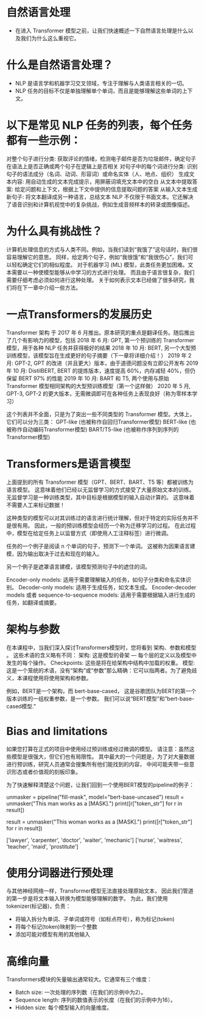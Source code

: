 # 自然语言处理
- 在进入 Transformer 模型之前，让我们快速概述一下自然语言处理是什么以及我们为什么这么重视它。

# 什么是自然语言处理？
- NLP 是语言学和机器学习交叉领域，专注于理解与人类语言相关的一切。 
- NLP 任务的目标不仅是单独理解单个单词，而且是能够理解这些单词的上下文。

# 以下是常见 NLP 任务的列表，每个任务都有一些示例：
对整个句子进行分类: 获取评论的情绪，检测电子邮件是否为垃圾邮件，确定句子在语法上是否正确或两个句子在逻辑上是否相关
对句子中的每个词进行分类: 识别句子的语法成分（名词、动词、形容词）或命名实体（人、地点、组织）
生成文本内容: 用自动生成的文本完成提示，用屏蔽词填充文本中的空白
从文本中提取答案: 给定问题和上下文，根据上下文中提供的信息提取问题的答案
从输入文本生成新句子: 将文本翻译成另一种语言，总结文本
NLP 不仅限于书面文本。它还解决了语音识别和计算机视觉中的复杂挑战，例如生成音频样本的转录或图像描述。

# 为什么具有挑战性？
计算机处理信息的方式与人类不同。例如，当我们读到“我饿了”这句话时，我们很容易理解它的意思。
同样，给定两个句子，例如“我很饿”和“我很伤心”，我们可以轻松确定它们的相似程度。
对于机器学习 (ML) 模型，此类任务更加困难。文本需要以一种使模型能够从中学习的方式进行处理。
而且由于语言很复杂，我们需要仔细考虑必须如何进行这种处理。
关于如何表示文本已经做了很多研究，我们将在下一章中介绍一些方法。

# 一点Transformers的发展历史
Transformer 架构 于 2017 年 6 月推出。原本研究的重点是翻译任务。随后推出了几个有影响力的模型，包括
2018 年 6 月: GPT, 第一个预训练的 Transformer 模型，用于各种 NLP 任务并获得极好的结果
2018 年 10 月: BERT, 另一个大型预训练模型，该模型旨在生成更好的句子摘要（下一章将详细介绍！）
2019 年 2 月: GPT-2, GPT 的改进（并且更大）版本，由于道德问题没有立即公开发布
2019 年 10 月: DistilBERT, BERT 的提炼版本，速度提高 60%，内存减轻 40%，但仍保留 BERT 97% 的性能
2019 年 10 月: BART 和 T5, 两个使用与原始 Transformer 模型相同架构的大型预训练模型（第一个这样做）
2020 年 5 月, GPT-3, GPT-2 的更大版本，无需微调即可在各种任务上表现良好（称为零样本学习）

这个列表并不全面，只是为了突出一些不同类型的 Transformer 模型。大体上，它们可以分为三类：
GPT-like (也被称作自回归Transformer模型)
BERT-like (也被称作自动编码Transformer模型)
BART/T5-like (也被称作序列到序列的 Transformer模型)

# Transformers是语言模型
上面提到的所有 Transformer 模型（GPT、BERT、BART、T5 等）都被训练为语言模型。
这意味着他们已经以无监督学习的方式接受了大量原始文本的训练。
无监督学习是一种训练类型，其中目标是根据模型的输入自动计算的。
这意味着不需要人工来标记数据！

这种类型的模型可以对其训练过的语言进行统计理解，但对于特定的实际任务并不是很有用。
因此，一般的预训练模型会经历一个称为迁移学习的过程。
在此过程中，模型在给定任务上以监督方式（即使用人工注释标签）进行微调。

任务的一个例子是阅读 n 个单词的句子，预测下一个单词。
这被称为因果语言建模，因为输出取决于过去和现在的输入。

另一个例子是遮罩语言建模，该模型预测句子中的遮住的词。

Encoder-only models: 适用于需要理解输入的任务，如句子分类和命名实体识别。
Decoder-only models: 适用于生成任务，如文本生成。
Encoder-decoder models 或者 sequence-to-sequence models: 适用于需要根据输入进行生成的任务，如翻译或摘要。

# 架构与参数
在本课程中，当我们深入探讨Transformers模型时，您将看到 架构、参数和模型 。 这些术语的含义略有不同：
架构: 这是模型的骨架 — 每个层的定义以及模型中发生的每个操作。
Checkpoints: 这些是将在给架构中结构中加载的权重。
模型: 这是一个笼统的术语，没有“架构”或“参数”那么精确：它可以指两者。为了避免歧义，本课程使用将使用架构和参数。

例如，BERT是一个架构，而 bert-base-cased， 这是谷歌团队为BERT的第一个版本训练的一组权重参数，是一个参数。
我们可以说“BERT模型”和”bert-base-cased模型.”

# Bias and limitations
如果您打算在正式的项目中使用经过预训练或经过微调的模型。
请注意：虽然这些模型是很强大，但它们也有局限性。
其中最大的一个问题是，为了对大量数据进行预训练，研究人员通常会搜集所有他们能找到的内容，
中间可能夹带一些意识形态或者价值观的刻板印象。

为了快速解释清楚这个问题，让我们回到一个使用BERT模型的pipeline的例子：

unmasker = pipeline("fill-mask", model="bert-base-uncased")
result = unmasker("This man works as a [MASK].")
print([r["token_str"] for r in result])

result = unmasker("This woman works as a [MASK].")
print([r["token_str"] for r in result])

['lawyer', 'carpenter', 'doctor', 'waiter', 'mechanic']
['nurse', 'waitress', 'teacher', 'maid', 'prostitute']

# 使用分词器进行预处理
与其他神经网络一样，Transformer模型无法直接处理原始文本， 
因此我们管道的第一步是将文本输入转换为模型能够理解的数字。 
为此，我们使用tokenizer(标记器)，负责：
- 将输入拆分为单词、子单词或符号（如标点符号），称为标记(token)
- 将每个标记(token)映射到一个整数
- 添加可能对模型有用的其他输入

# 高维向量
Transformers模块的矢量输出通常较大。它通常有三个维度：
- Batch size: 一次处理的序列数（在我们的示例中为2）。
- Sequence length: 序列的数值表示的长度（在我们的示例中为16）。
- Hidden size: 每个模型输入的向量维度。








